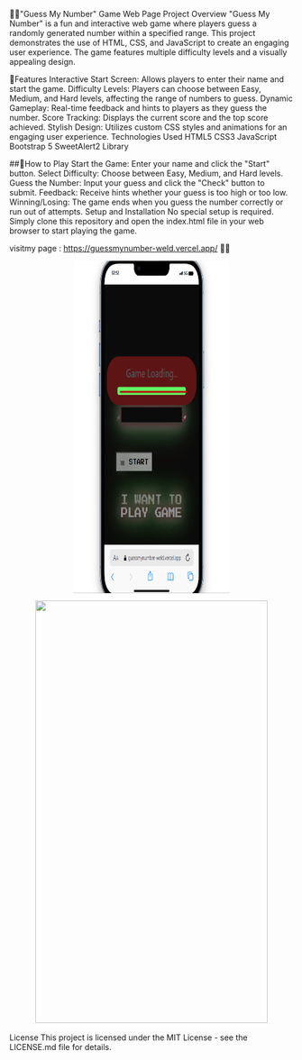🤘🏻"Guess My Number" Game Web Page
Project Overview
"Guess My Number" is a fun and interactive web game where players guess a randomly generated number within a specified range. This project demonstrates the use of HTML, CSS, and JavaScript to create an engaging user experience. The game features multiple difficulty levels and a visually appealing design.



🎈Features
Interactive Start Screen: Allows players to enter their name and start the game.
Difficulty Levels: Players can choose between Easy, Medium, and Hard levels, affecting the range of numbers to guess.
Dynamic Gameplay: Real-time feedback and hints to players as they guess the number.
Score Tracking: Displays the current score and the top score achieved.
Stylish Design: Utilizes custom CSS styles and animations for an engaging user experience.
Technologies Used
HTML5
CSS3
JavaScript
Bootstrap 5
SweetAlert2 Library



##🚀How to Play
Start the Game: Enter your name and click the "Start" button.
Select Difficulty: Choose between Easy, Medium, and Hard levels.
Guess the Number: Input your guess and click the "Check" button to submit.
Feedback: Receive hints whether your guess is too high or too low.
Winning/Losing: The game ends when you guess the number correctly or run out of attempts.
Setup and Installation
No special setup is required. Simply clone this repository and open the index.html file in your web browser to start playing the game.

visitmy page : https://guessmynumber-weld.vercel.app/ 🤘🏻

<div align="center">

  <img src="./Ekran görüntüsü 2024-01-11 025222.png"  width="55%" height="600" />
  <img src="./assets/Screenshot_3.jpg"  width="90.5%" height="750" />
</div>

License
This project is licensed under the MIT License - see the LICENSE.md file for details.


